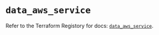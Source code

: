 # `data_aws_service`

Refer to the Terraform Registory for docs: [`data_aws_service`](https://registry.terraform.io/providers/hashicorp/aws/5.10.0/docs/data-sources/service).
